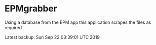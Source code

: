 # EPMgrabber
Using a database from the EPM app this application scrapes the files as required


Latest backup: Sun Sep 22 03:39:01 UTC 2019
